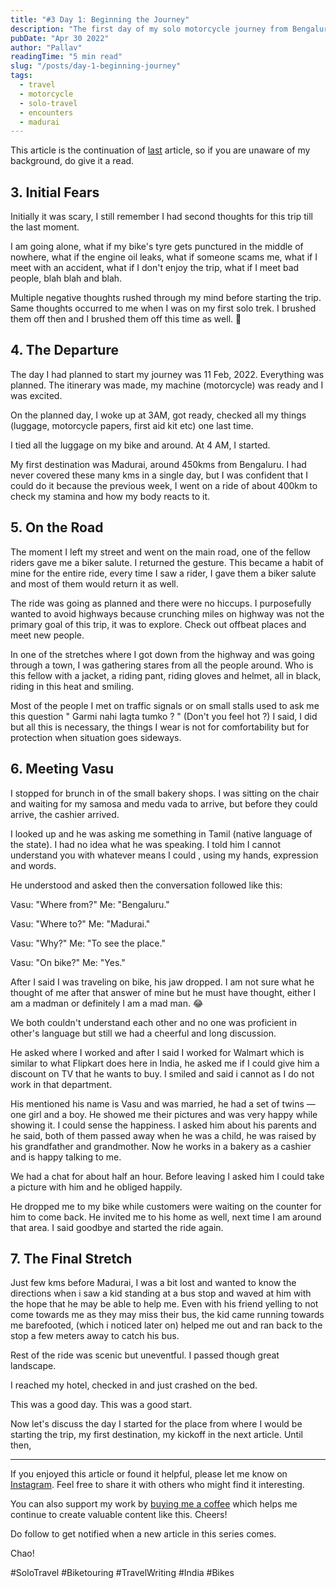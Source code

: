 ```yaml
---
title: "#3 Day 1: Beginning the Journey"
description: "The first day of my solo motorcycle journey from Bengaluru to Madurai, filled with initial fears, memorable encounters, and the thrill of the open road."
pubDate: "Apr 30 2022"
author: "Pallav"
readingTime: "5 min read"
slug: "/posts/day-1-beginning-journey"
tags:
  - travel
  - motorcycle
  - solo-travel
  - encounters
  - madurai
---
```


This article is the continuation of [last](/blog/planning-west-coast-journey) article, so if you are unaware of my background, do give it a read.

## 3. Initial Fears

Initially it was scary, I still remember I had second thoughts for this trip till the last moment.

I am going alone, what if my bike's tyre gets punctured in the middle of nowhere, what if the engine oil leaks, what if someone scams me, what if I meet with an accident, what if I don't enjoy the trip, what if I meet bad people, blah blah and blah.

Multiple negative thoughts rushed through my mind before starting the trip. Same thoughts occurred to me when I was on my first solo trek. I brushed them off then and I brushed them off this time as well. 🙌

## 4. The Departure

The day I had planned to start my journey was 11 Feb, 2022. Everything was planned. The itinerary was made, my machine (motorcycle) was ready and I was excited.

On the planned day, I woke up at 3AM, got ready, checked all my things (luggage, motorcycle papers, first aid kit etc) one last time.

I tied all the luggage on my bike and around. At 4 AM, I started.

My first destination was Madurai, around 450kms from Bengaluru. I had never covered these many kms in a single day, but I was confident that I could do it because the previous week, I went on a ride of about 400km to check my stamina and how my body reacts to it.

## 5. On the Road

The moment I left my street and went on the main road, one of the fellow riders gave me a biker salute. I returned the gesture. This became a habit of mine for the entire ride, every time I saw a rider, I gave them a biker salute and most of them would return it as well.

The ride was going as planned and there were no hiccups. I purposefully wanted to avoid highways because crunching miles on highway was not the primary goal of this trip, it was to explore. Check out offbeat places and meet new people.

In one of the stretches where I got down from the highway and was going through a town, I was gathering stares from all the people around. Who is this fellow with a jacket, a riding pant, riding gloves and helmet, all in black, riding in this heat and smiling.

Most of the people I met on traffic signals or on small stalls used to ask me this question
" Garmi nahi lagta tumko ? " (Don't you feel hot ?)
I said, I did but all this is necessary, the things I wear is not for comfortability but for protection when situation goes sideways.

## 6. Meeting Vasu

I stopped for brunch in of the small bakery shops. I was sitting on the chair and waiting for my samosa and medu vada to arrive, but before they could arrive, the cashier arrived.

I looked up and he was asking me something in Tamil (native language of the state). I had no idea what he was speaking. I told him I cannot understand you with whatever means I could , using my hands, expression and words.

He understood and asked then the conversation followed like this:

Vasu: "Where from?"
Me: "Bengaluru."

Vasu: "Where to?"
Me: "Madurai."

Vasu: "Why?"
Me: "To see the place."

Vasu: "On bike?"
Me: "Yes."

After I said I was traveling on bike, his jaw dropped. I am not sure what he thought of me after that answer of mine but he must have thought, either I am a madman or definitely I am a mad man. 😂

We both couldn't understand each other and no one was proficient in other's language but still we had a cheerful and long discussion.

He asked where I worked and after I said I worked for Walmart which is similar to what Flipkart does here in India, he asked me if I could give him a discount on TV that he wants to buy. I smiled and said i cannot as I do not work in that department.

His mentioned his name is Vasu and was married, he had a set of twins — one girl and a boy. He showed me their pictures and was very happy while showing it. I could sense the happiness. I asked him about his parents and he said, both of them passed away when he was a child, he was raised by his grandfather and grandmother. Now he works in a bakery as a cashier and is happy talking to me.

We had a chat for about half an hour. Before leaving I asked him I could take a picture with him and he obliged happily.

He dropped me to my bike while customers were waiting on the counter for him to come back. He invited me to his home as well, next time I am around that area. I said goodbye and started the ride again.

## 7. The Final Stretch

Just few kms before Madurai, I was a bit lost and wanted to know the directions when i saw a kid standing at a bus stop and waved at him with the hope that he may be able to help me. Even with his friend yelling to not come towards me as they may miss their bus, the kid came running towards me barefooted, (which i noticed later on) helped me out and ran back to the stop a few meters away to catch his bus.

Rest of the ride was scenic but uneventful. I passed though great landscape.

I reached my hotel, checked in and just crashed on the bed.

This was a good day. This was a good start.

Now let's discuss the day I started for the place from where I would be starting the trip, my first destination, my kickoff in the next article. Until then,

---

If you enjoyed this article or found it helpful, please let me know on [Instagram](https://www.instagram.com/pallav_jha26/). Feel free to share it with others who might find it interesting.

You can also support my work by [buying me a coffee](https://buymeacoffee.com/pallavjha) which helps me continue to create valuable content like this. Cheers!

Do follow to get notified when a new article in this series comes.

Chao!

#SoloTravel #Biketouring #TravelWriting #India #Bikes